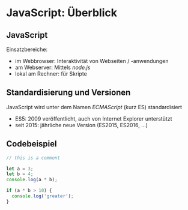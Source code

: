 # JavaScript: Überblick

## JavaScript

Einsatzbereiche:

- im Webbrowser: Interaktivität von Webseiten / -anwendungen
- am Webserver: Mittels _node.js_
- lokal am Rechner: für Skripte

## Standardisierung und Versionen

JavaScript wird unter dem Namen _ECMAScript_ (kurz ES) standardisiert

- ES5: 2009 veröffentlicht, auch von Internet Explorer unterstützt
- seit 2015: jährliche neue Version (ES2015, ES2016, ...)

## Codebeispiel

```js
// this is a comment

let a = 3;
let b = 4;
console.log(a * b);

if (a * b > 10) {
  console.log('greater');
}
```
